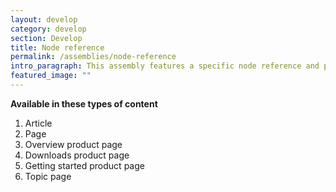 ```yaml
---
layout: develop
category: develop
section: Develop
title: Node reference
permalink: /assemblies/node-reference
intro_paragraph: This assembly features a specific node reference and places it on the page.
featured_image: ""
---
```

**Available in these types of content**

1. Article
2. Page
3. Overview product page
4. Downloads product page
5. Getting started product page
6. Topic page
